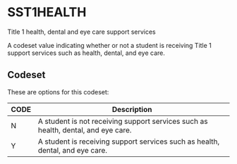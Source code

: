 
# SST1HEALTH

Title 1 health, dental and eye care support services

A codeset value indicating whether or not a student is receiving Title 1 support services such as health, dental, and eye care.

## Codeset

These are options for this codeset:

| CODE   | Description                                                                       |
|--------|-----------------------------------------------------------------------------------|
| N      | A student is not receiving support services such as health, dental, and eye care. |
| Y      | A student is receiving support services such as health, dental, and eye care.     |

    